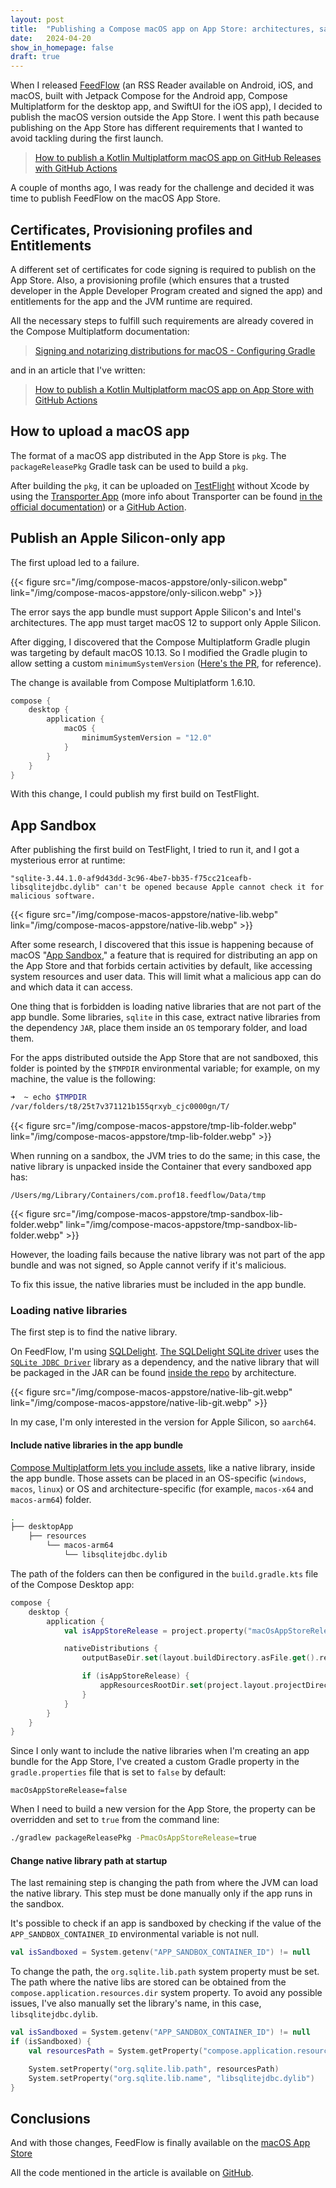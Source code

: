 ```yaml
---
layout: post
title:  "Publishing a Compose macOS app on App Store: architectures, sandboxing and native libraries"
date:   2024-04-20
show_in_homepage: false
draft: true
---
```


When I released [FeedFlow](https://www.feedflow.dev/) (an RSS Reader available on Android, iOS, and macOS, built with Jetpack Compose for the Android app, Compose Multiplatform for the desktop app, and SwiftUI for the iOS app), I decided to publish the macOS version outside the App Store. I went this path because publishing on the App Store has different requirements that I wanted to avoid tackling during the first launch.

> [How to publish a Kotlin Multiplatform macOS app on GitHub Releases with GitHub Actions](https://www.marcogomiero.com/posts/2024/kmp-ci-macos-github-releases)

A couple of months ago, I was ready for the challenge and decided it was time to publish FeedFlow on the macOS App Store.

## Certificates, Provisioning profiles and Entitlements

A different set of certificates for code signing is required to publish on the App Store. Also, a provisioning profile (which ensures that a trusted developer in the Apple Developer Program created and signed the app) and entitlements for the app and the JVM runtime are required.

All the necessary steps to fulfill such requirements are already covered in the Compose Multiplatform documentation:

> [Signing and notarizing distributions for macOS - Configuring Gradle](https://github.com/JetBrains/compose-multiplatform/blob/master/tutorials/Signing_and_notarization_on_macOS)

and in an article that I've written:

> [How to publish a Kotlin Multiplatform macOS app on App Store with GitHub Actions](https://www.marcogomiero.com/posts/2024/kmp-ci-macos-appstore)

## How to upload a macOS app

The format of a macOS app distributed in the App Store is `pkg`. The `packageReleasePkg` Gradle task can be used to build a `pkg`.

After building the `pkg`, it can be uploaded on [TestFlight](https://developer.apple.com/testflight/) without Xcode by using the [Transporter App](https://apps.apple.com/us/app/transporter/id1450874784?mt=12) (more info about Transporter can be found [in the official documentation](https://help.apple.com/itc/transporteruserguide/en.lproj/static.html#apd70774093eddb4)) or a [GitHub Action](https://www.marcogomiero.com/posts/2024/kmp-ci-macos-appstore).

## Publish an Apple Silicon-only app

The first upload led to a failure.

{{< figure src="/img/compose-macos-appstore/only-silicon.webp"  link="/img/compose-macos-appstore/only-silicon.webp" >}}

The error says the app bundle must support Apple Silicon's and Intel's architectures. The app must target macOS 12 to support only Apple Silicon.

After digging, I discovered that the Compose Multiplatform Gradle plugin was targeting by default macOS 10.13. So I modified the Gradle plugin to allow setting a custom `minimumSystemVersion` ([Here's the PR](https://github.com/JetBrains/compose-multiplatform/pull/4271), for reference).

The change is available from Compose Multiplatform 1.6.10.

```kotlin
compose {
    desktop {
        application {
            macOS {
                minimumSystemVersion = "12.0"
            }
        }
    }
}
```

With this change, I could publish my first build on TestFlight.

## App Sandbox

After publishing the first build on TestFlight, I tried to run it, and I got a mysterious error at runtime:

`"sqlite-3.44.1.0-af9d43dd-3c96-4be7-bb35-f75cc21ceafb-libsqlitejdbc.dylib" can't be
opened because Apple cannot check it for malicious software.`

{{< figure src="/img/compose-macos-appstore/native-lib.webp"  link="/img/compose-macos-appstore/native-lib.webp" >}}

After some research, I discovered that this issue is happening because of macOS "[App Sandbox](https://developer.apple.com/documentation/security/app_sandbox/protecting_user_data_with_app_sandbox)," a feature that is required for distributing an app on the App Store and that forbids certain activities by default, like accessing system resources and user data. This will limit what a malicious app can do and which data it can access.

One thing that is forbidden is loading native libraries that are not part of the app bundle. Some libraries, `sqlite` in this case, extract native libraries from the dependency `JAR`, place them inside an `OS` temporary folder, and load them. 

For the apps distributed outside the App Store that are not sandboxed, this folder is pointed by the `$TMPDIR` environmental variable; for example, on my machine, the value is the following:

```bash
➜  ~ echo $TMPDIR 
/var/folders/t8/25t7v371121b155qrxyb_cjc0000gn/T/
```

{{< figure src="/img/compose-macos-appstore/tmp-lib-folder.webp"  link="/img/compose-macos-appstore/tmp-lib-folder.webp" >}}

When running on a sandbox, the JVM tries to do the same; in this case, the native library is unpacked inside the Container that every sandboxed app has:

`/Users/mg/Library/Containers/com.prof18.feedflow/Data/tmp`

{{< figure src="/img/compose-macos-appstore/tmp-sandbox-lib-folder.webp"  link="/img/compose-macos-appstore/tmp-sandbox-lib-folder.webp" >}}

However, the loading fails because the native library was not part of the app bundle and was not signed, so Apple cannot verify if it's malicious.

To fix this issue, the native libraries must be included in the app bundle.

### Loading native libraries

The first step is to find the native library.

On FeedFlow, I'm using [SQLDelight](https://cashapp.github.io/sqldelight/). [The SQLDelight SQLite driver](https://github.com/cashapp/sqldelight/blob/master/drivers/sqlite-driver/build.gradle#L14) uses the [`SQLite JDBC Driver`](https://github.com/xerial/sqlite-jdbc) library as a dependency, and the native library that will be packaged in the JAR can be found [inside the repo](%20https://github.com/xerial/sqlite-jdbc/tree/master/src/main/resources/org/sqlite/native/Mac/aarch64) by architecture. 

{{< figure src="/img/compose-macos-appstore/native-lib-git.webp"  link="/img/compose-macos-appstore/native-lib-git.webp" >}}

In my case, I'm only interested in the version for Apple Silicon, so `aarch64`.

#### Include native libraries in the app bundle

[Compose Multiplatform lets you include assets](https://github.com/JetBrains/compose-multiplatform/blob/master/tutorials/Native_distributions_and_local_execution/README.md#adding-files-to-packaged-application), like a native library, inside the app bundle. Those assets can be placed in an OS-specific (`windows`, `macos`, `linux`) or OS and architecture-specific (for example, `macos-x64` and `macos-arm64`) folder. 

```bash
.
├── desktopApp
    ├── resources
        └── macos-arm64
            └── libsqlitejdbc.dylib
```

The path of the folders can then be configured in the `build.gradle.kts` file of the Compose Desktop app:

```kotlin
compose {
    desktop {
        application {
            val isAppStoreRelease = project.property("macOsAppStoreRelease").toString().toBoolean()

            nativeDistributions {
                outputBaseDir.set(layout.buildDirectory.asFile.get().resolve("release"))

                if (isAppStoreRelease) {
                    appResourcesRootDir.set(project.layout.projectDirectory.dir("resources"))
                }
            }
        }
    }
}
```

Since I only want to include the native libraries when I'm creating an app bundle for the App Store, I've created a custom Gradle property in the `gradle.properties` file that is set to `false` by default:

```properties
macOsAppStoreRelease=false
```

When I need to build a new version for the App Store, the property can be overridden and set to `true` from the command line:

```bash
./gradlew packageReleasePkg -PmacOsAppStoreRelease=true
```

#### Change native library path at startup

The last remaining step is changing the path from where the JVM can load the native library. This step must be done manually only if the app runs in the sandbox. 

It's possible to check if an app is sandboxed by checking if the value of the `APP_SANDBOX_CONTAINER_ID` environmental variable is not null. 

```kotlin
val isSandboxed = System.getenv("APP_SANDBOX_CONTAINER_ID") != null
```

To change the path, the `org.sqlite.lib.path` system property must be set. The path where the native libs are stored can be obtained from the `compose.application.resources.dir` system property. To avoid any possible issues, I've also manually set the library's name, in this case, `libsqlitejdbc.dylib`.

```kotlin
val isSandboxed = System.getenv("APP_SANDBOX_CONTAINER_ID") != null
if (isSandboxed) {
    val resourcesPath = System.getProperty("compose.application.resources.dir")

    System.setProperty("org.sqlite.lib.path", resourcesPath)
    System.setProperty("org.sqlite.lib.name", "libsqlitejdbc.dylib")
}
```

## Conclusions

And with those changes, FeedFlow is finally available on the [macOS App Store](https://apps.apple.com/it/app/feedflow-rss-reader/id6447210518?l=en-GB)

All the code mentioned in the article is available on [GitHub](https://github.com/prof18/feed-flow/tree/main/desktopApp). 